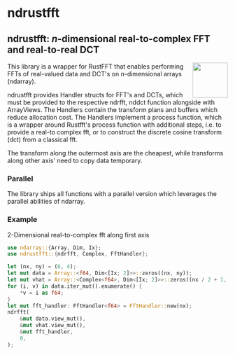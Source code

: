 # ndrustfft

## ndrustfft: *n*-dimensional real-to-complex FFT and real-to-real DCT
<img align="right" src="https://rustacean.net/assets/cuddlyferris.png" width="80">

This library is a wrapper for RustFFT that enables performing FFTs of real-valued data
and DCT's on *n*-dimensional arrays (ndarray).

ndrustfft provides Handler structs for FFT's and DCTs, which must be provided
to the respective ndrfft, nddct function alongside with ArrayViews.
The Handlers contain the transform plans and buffers which reduce allocation cost.
The Handlers implement a process function, which is a wrapper around Rustfft's
process function with additional steps, i.e. to provide a real-to complex fft,
or to construct the discrete cosine transform (dct) from a classical fft.

The transform along the outermost axis are the cheapest, while transforms along
other axis' need to copy data temporary.

### Parallel
The library ships all functions with a parallel version
which leverages the parallel abilities of ndarray.

### Example
2-Dimensional real-to-complex fft along first axis
```rust
use ndarray::{Array, Dim, Ix};
use ndrustfft::{ndrfft, Complex, FftHandler};

let (nx, ny) = (6, 4);
let mut data = Array::<f64, Dim<[Ix; 2]>>::zeros((nx, ny));
let mut vhat = Array::<Complex<f64>, Dim<[Ix; 2]>>::zeros((nx / 2 + 1, ny));
for (i, v) in data.iter_mut().enumerate() {
    *v = i as f64;
}
let mut fft_handler: FftHandler<f64> = FftHandler::new(nx);
ndrfft(
    &mut data.view_mut(),
    &mut vhat.view_mut(),
    &mut fft_handler,
    0,
);
```
